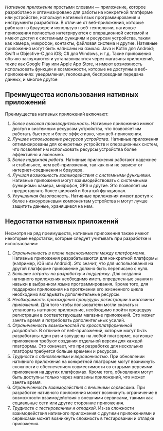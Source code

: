 _Нативное приложение_ простыми словами — приложение, которое разработано и оптимизировано для работы на конкретной платформе или устройстве, используя нативный язык программирования и инструменты разработки. В отличие от веб-приложений, которые работают в браузере и используют веб-технологии, нативные приложения полностью интегрируются с операционной системой и имеют доступ к системным функциям и ресурсам устройства, таким как камера, микрофон, контакты, файловая система и другие. Нативные приложения могут быть написаны на языках: Java и Kotlin для Android; Swift и Objective-C для iOS; C# для Windows, и т.д. Такие приложения обычно загружаются и устанавливаются через магазины приложений, такие как Google Play или Apple App Store, и имеют возможность использовать функции и возможности, которые не доступны в веб-приложениях: уведомления, геолокация, беспроводная передача данных, и многое другое

## Преимущества использования нативных приложений

Преимущества нативных приложений включают:

1. _Более высокая производительность_. Нативные приложения имеют доступ к системным ресурсам устройства, что позволяет им работать быстрее и более эффективно, чем веб-приложения.
2. _Лучшее использование ресурсов устройства_. Нативные приложения оптимизированы для конкретных устройств и операционных систем, что позволяет им использовать ресурсы устройства более эффективно и экономно.
3. _Более надежная работа_. Нативные приложения работают надежнее и стабильнее, чем веб-приложения, так как они не зависят от интернет-соединения и браузера.
4. _Лучшая возможность взаимодействия с системными функциями_. Нативные приложения могут взаимодействовать с системными функциями: камера, микрофон, GPS и другие. Это позволяет им предоставлять более широкий и богатый функционал.
5. _Улучшенная безопасность_. Нативные приложения имеют доступ к более низкоуровневым компонентам устройства и могут лучше защитить данные, хранящиеся на нем.

## Недостатки нативных приложений

Несмотря на ряд преимуществ, нативные приложения также имеют некоторые недостатки, которые следует учитывать при разработке и использовании:

1. _Ограниченность в плане переносимости между платформами_. Нативные приложения разрабатываются для конкретной платформы (например, iOS или Android). Это значит, что для использования на другой платформе приложение должно быть переписано с нуля.
2. _Большие затраты на разработку и поддержку_. Для создания нативного приложения необходимо иметь определенные знания и навыки в выбранном языке программирования. Кроме того, для поддержки приложения на протяжении его жизненного цикла необходимо вкладывать дополнительные ресурсы.
3. _Необходимость прохождения процедуры регистрации в магазинах приложений_. Для того чтобы пользователи могли скачать и установить нативное приложение, необходимо пройти процедуру регистрации в соответствующем магазине приложений. Это может занять время и потребовать дополнительных усилий.
4. _Ограниченность возможностей по кроссплатформенной разработке_. В отличие от веб-приложений, которые могут быть разработаны один раз и запущены на любой платформе, нативные приложения требуют создания отдельной версии для каждой платформы. Это означает, что при разработке для нескольких платформ требуется больше времени и ресурсов.
5. _Трудности с обновлениями и версионностью_. При обновлении нативного приложения на конкретной платформе могут возникнуть сложности с обеспечением совместимости со старыми версиями приложения на других платформах. Кроме того, обновления могут быть доступны только через магазины приложений, что может занять время.
6. _Ограниченность взаимодействия с внешними сервисами_. При разработке нативного приложения может возникнуть ограничение в возможности взаимодействия с внешними сервисами, такими как социальные сети или другие сторонние приложения.
7. _Трудности с тестированием и отладкой_. Из-за сложности взаимодействия нативного приложения с другими приложениями и сервисами может возникнуть сложность в тестировании и отладке приложения.